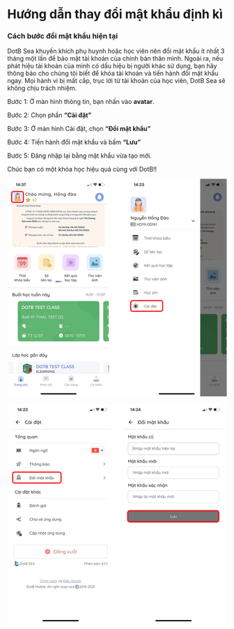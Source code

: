 # Hướng dẫn thay đổi mật khẩu định kì

### Cách bước đổi mật khẩu hiện tại

DotB Sea khuyến khích phụ huynh hoặc học viên nên đổi mật khẩu ít nhất 3 tháng một lần để bảo mật tài khoản của chính bản thân mình. Ngoài ra, nếu phát hiệu tài khoản của mình có dấu hiệu bị người khác sử dụng, bạn hãy thông báo cho chúng tôi biết để khóa tài khoản và tiến hành đổi mật khẩu ngay. Mọi hành vi bị mất cắp, trục lời từ tài khoản của học viên, DotB Sea sẽ không chịu trách nhiệm.

Bước 1: Ở màn hình thông tin, bạn nhấn vào **avatar**.

Bước 2: Chọn phần **“Cài đặt”**

Bước 3: Ở màn hình Cài đặt, chọn **“Đổi mật khẩu”**

Bước 4: Tiến hành đổi mật khẩu và bấm **“Lưu”**

Bước 5: Đăng nhập lại bằng mật khẩu vừa tạo mới.

Chúc bạn có một khóa học hiệu quả cùng với DotB!!

![](<../../.gitbook/assets/image (119).png>)

![](<../../.gitbook/assets/image (123).png>)
